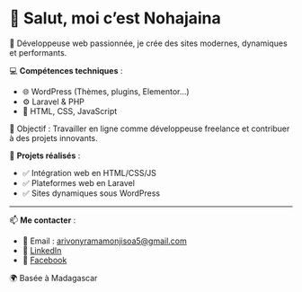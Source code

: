 # 👋 Salut, moi c’est Nohajaina

🎯 Développeuse web passionnée, je crée des sites modernes, dynamiques et performants.

💻 **Compétences techniques** :
- 🌐 WordPress (Thèmes, plugins, Elementor…)
- ⚙️ Laravel & PHP
- 🎨 HTML, CSS, JavaScript

🚀 Objectif : Travailler en ligne comme développeuse freelance et contribuer à des projets innovants.

📌 **Projets réalisés** :
- ✅ Intégration web en HTML/CSS/JS
- ✅ Plateformes web en Laravel
- ✅ Sites dynamiques sous WordPress

---

📫 **Me contacter** :
- 📧 Email : arivonyramamonjisoa5@gmail.com
- 🔗 [LinkedIn](https://www.linkedin.com/in/arivony-ramamonjisoa-6247142b2/)
- 📘 [Facebook](https://www.facebook.com/arvs.ramamunjisua.9/)

🌍 Basée à Madagascar

<!---
Nohajaina/Nohajaina is a ✨ special ✨ repository because its `README.md` (this file) appears on your GitHub profile.
You can click the Preview link to take a look at your changes.
--->
